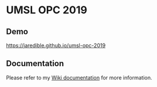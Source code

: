 # UMSL OPC 2019

## Demo

https://jaredible.github.io/umsl-opc-2019

## Documentation

Please refer to my [Wiki documentation](https://github.com/jaredible/umsl-opc-2019/wiki) for more information.
